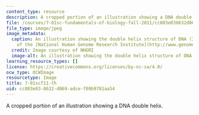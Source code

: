```yaml
---
content_type: resource
description: A cropped portion of an illustration showing a DNA double helix.
file: /courses/7-01sc-fundamentals-of-biology-fall-2011/cc803e038632d069adcef09b9781aa54_7-01scf11-th.jpg
file_type: image/jpeg
image_metadata:
  caption: An illustration showing the double helix structure of DNA (Image courtesy
    of the [National Human Genome Research Institute](http://www.genome.gov/)).
  credit: Image courtesy of NHGRI
  image-alt: An illustration showing the double helix structure of DNA
learning_resource_types: []
license: https://creativecommons.org/licenses/by-nc-sa/4.0/
ocw_type: OCWImage
resourcetype: Image
title: 7-01scf11-th
uid: cc803e03-8632-d069-adce-f09b9781aa54
---
```

A cropped portion of an illustration showing a DNA double helix.